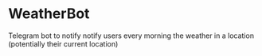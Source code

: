 # WeatherBot
Telegram bot to notify notify users every morning the weather in a location (potentially their current location)

